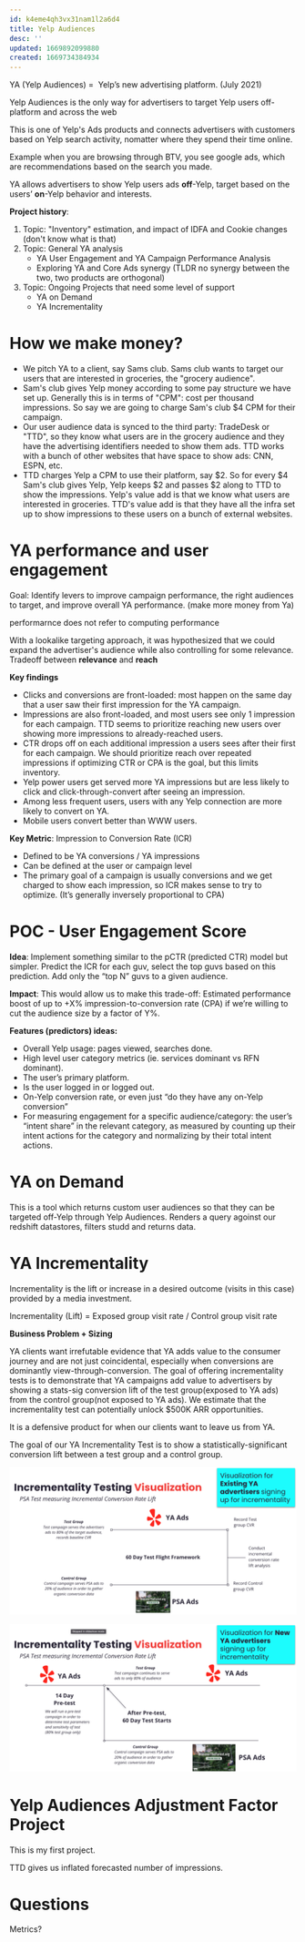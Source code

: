 ```yaml
---
id: k4eme4qh3vx31nam1l2a6d4
title: Yelp Audiences
desc: ''
updated: 1669892099880
created: 1669734384934
---
```


YA (Yelp Audiences) =  Yelp’s new advertising platform. (July 2021)

Yelp Audiences is the only way for advertisers to target Yelp users off-platform and across the web

This is one of Yelp's Ads products and connects advertisers with customers based on Yelp search activity, nomatter where they spend their time online.

Example when you are browsing through BTV, you see google ads, which are recommendations based on the search you made.

YA allows advertisers to show Yelp users ads **off**-Yelp, target based on the users’ **on**-Yelp behavior and interests.


**Project history**:
1. Topic: "Inventory" estimation, and impact of IDFA and Cookie changes (don't know what is that)
2. Topic: General YA analysis
    - YA User Engagement and YA Campaign Performance Analysis
    - Exploring YA and Core Ads synergy (TLDR no synergy between the two, two products are orthogonal)
3. Topic: Ongoing Projects that need some level of support
    - YA on Demand
    - YA Incrementality



# How we make money?
- We pitch YA to a client, say Sams club.  Sams club wants to target our users that are interested in groceries, the "grocery audience".
- Sam's club gives Yelp money according to some pay structure we have set up.  Generally this is in terms of "CPM": cost per thousand impressions.  So say we are going to charge Sam's club $4 CPM for their campaign. 
- Our user audience data is synced to the third party: TradeDesk or "TTD", so they know what users are in the grocery audience and they have the advertising identifiers needed to show them ads.  TTD works with a bunch of other websites that have space to show ads: CNN, ESPN, etc. 
- TTD charges Yelp a CPM to use their platform, say $2.  So for every $4 Sam's club gives Yelp, Yelp keeps $2 and passes $2 along to TTD to show the impressions.  Yelp's value add is that we know what users are interested in groceries.  TTD's value add is that they have all the infra set up to show impressions to these users on a bunch of external websites.


# YA performance and user engagement

Goal: Identify levers to improve campaign performance, the right audiences to target, and improve overall YA performance.  (make more money from Ya)

performarnce does not refer to computing performance

With a lookalike targeting approach, it was hypothesized that we could expand the advertiser's audience while also controlling for some relevance. Tradeoff between **relevance** and **reach**


**Key findings**
- Clicks and conversions are front-loaded: most happen on the same day that a user saw their first impression for the YA campaign.
- Impressions are also front-loaded, and most users see only 1 impression for each campaign.  TTD seems to prioritize reaching new users over showing more impressions to already-reached users.
- CTR drops off on each additional impression a users sees after their first for each campaign. We should prioritize reach over repeated impressions if optimizing CTR or CPA is the goal, but this limits inventory.  
- Yelp power users get served more YA impressions but are less likely to click and click-through-convert after seeing an impression.  
- Among less frequent users, users with any Yelp connection are more likely to convert on YA.
- Mobile users convert better than WWW users.

**Key Metric**: Impression to Conversion Rate (ICR)
- Defined to be YA conversions / YA impressions
- Can be defined at the user or campaign level
- The primary goal of a campaign is usually conversions and we get charged to show each impression, so ICR makes sense to try to optimize.  (It’s generally inversely proportional to CPA)


# POC - User Engagement Score

**Idea**: Implement something similar to the pCTR (predicted CTR) model but simpler.  Predict the ICR for each guv, select the top guvs based on this prediction.  Add only the “top N” guvs to a given audience.  

**Impact**: This would allow us to make this trade-off: Estimated performance boost of up to +X% impression-to-conversion rate (CPA) if we’re willing to cut the audience size by a factor of Y%.

**Features (predictors) ideas:**
- Overall Yelp usage: pages viewed, searches done.
- High level user category metrics (ie. services dominant vs RFN dominant).
- The user’s primary platform.
- Is the user logged in or logged out.
- On-Yelp conversion rate, or even just “do they have any on-Yelp conversion”
- For measuring engagement for a specific audience/category: the user’s “intent share” in the relevant category, as measured by counting up their intent actions for the category and normalizing by their total intent actions.

# YA on Demand

This is a tool which returns custom user audiences so that they can be targeted off-Yelp through Yelp Audiences. Renders a query agoinst our redshift datastores, filters studd and returns data.

# YA Incrementality

Incrementality is the lift or increase in a desired outcome (visits in this case) provided by a media investment.

Incrementality (Lift) = Exposed group visit rate  /  Control group visit rate

**Business Problem + Sizing**

YA clients want irrefutable evidence that YA adds value to the consumer journey and are not just coincidental, especially when conversions are dominantly view-through-conversion. The goal of offering incrementality tests is to demonstrate that YA campaigns add value to advertisers by showing a stats-sig conversion lift of the test group(exposed to YA ads) from the control group(not exposed to YA ads). We estimate that the incrementality test can potentially unlock $500K ARR opportunities.

It is a defensive product for when our clients want to leave us from YA.

The goal of our YA Incrementality Test is to show a statistically-significant conversion lift between a test group and a control group.

![ya_incrementality.png](assets/images/ya_incrementality.png)

![ya_incrementality_new.png](assets/images/ya_incrementality_new.png)


# Yelp Audiences Adjustment Factor Project

This is my first project.

TTD gives us inflated forecasted number of impressions. 


# Questions

Metrics?